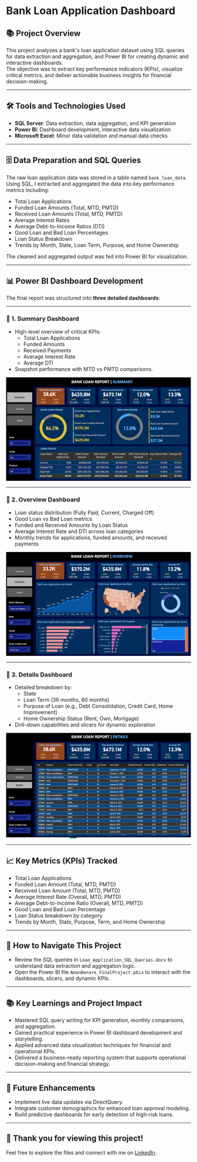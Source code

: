 # Bank Loan Application Dashboard

## 📚 Project Overview

This project analyzes a bank's loan application dataset using SQL queries for data extraction and aggregation, and Power BI for creating dynamic and interactive dashboards.  
The objective was to extract key performance indicators (KPIs), visualize critical metrics, and deliver actionable business insights for financial decision-making.

---

## 🛠️ Tools and Technologies Used

- **SQL Server**: Data extraction, data aggregation, and KPI generation
- **Power BI**: Dashboard development, interactive data visualization
- **Microsoft Excel**: Minor data validation and manual data checks

---

## 🗄️ Data Preparation and SQL Queries

The raw loan application data was stored in a table named `bank_loan_data`.  
Using SQL, I extracted and aggregated the data into key performance metrics including:

- Total Loan Applications
- Funded Loan Amounts (Total, MTD, PMTD)
- Received Loan Amounts (Total, MTD, PMTD)
- Average Interest Rates
- Average Debt-to-Income Ratios (DTI)
- Good Loan and Bad Loan Percentages
- Loan Status Breakdown
- Trends by Month, State, Loan Term, Purpose, and Home Ownership

The cleaned and aggregated output was fed into Power BI for visualization.

---

## 📊 Power BI Dashboard Development

The final report was structured into **three detailed dashboards**:

---

### 🔵 1. Summary Dashboard

- High-level overview of critical KPIs:
  - Total Loan Applications
  - Funded Amounts
  - Received Payments
  - Average Interest Rate
  - Average DTI
- Snapshot performance with MTD vs PMTD comparisons.

![Summary Dashboard](images/summary_dashboard.png)

---

### 🔵 2. Overview Dashboard

- Loan status distribution (Fully Paid, Current, Charged Off)
- Good Loan vs Bad Loan metrics
- Funded and Received Amounts by Loan Status
- Average Interest Rate and DTI across loan categories
- Monthly trends for applications, funded amounts, and received payments

![Overview Dashboard](images/overview_dashboard.png)

---

### 🔵 3. Details Dashboard

- Detailed breakdown by:
  - State
  - Loan Term (36 months, 60 months)
  - Purpose of Loan (e.g., Debt Consolidation, Credit Card, Home Improvement)
  - Home Ownership Status (Rent, Own, Mortgage)
- Drill-down capabilities and slicers for dynamic exploration

![Details Dashboard](images/details_dashboard.png)

---

## 📈 Key Metrics (KPIs) Tracked

- Total Loan Applications
- Funded Loan Amount (Total, MTD, PMTD)
- Received Loan Amount (Total, MTD, PMTD)
- Average Interest Rate (Overall, MTD, PMTD)
- Average Debt-to-Income Ratio (Overall, MTD, PMTD)
- Good Loan and Bad Loan Percentage
- Loan Status breakdown by category
- Trends by Month, State, Purpose, Term, and Home Ownership

---

## 📂 How to Navigate This Project

- Review the SQL queries in `Loan_Application_SQL_Queries.docx` to understand data extraction and aggregation logic.
- Open the Power BI file `AmanBenare_FinalProject.pbix` to interact with the dashboards, slicers, and dynamic KPIs.

---

## 📚 Key Learnings and Project Impact

- Mastered SQL query writing for KPI generation, monthly comparisons, and aggregation.
- Gained practical experience in Power BI dashboard development and storytelling.
- Applied advanced data visualization techniques for financial and operational KPIs.
- Delivered a business-ready reporting system that supports operational decision-making and financial strategy.

---

## 🧠 Future Enhancements

- Implement live data updates via DirectQuery.
- Integrate customer demographics for enhanced loan approval modeling.
- Build predictive dashboards for early detection of high-risk loans.

---

## 🚀 Thank you for viewing this project!

Feel free to explore the files and connect with me on [LinkedIn](https://www.linkedin.com/in/aman-benare-7801701bb/).
